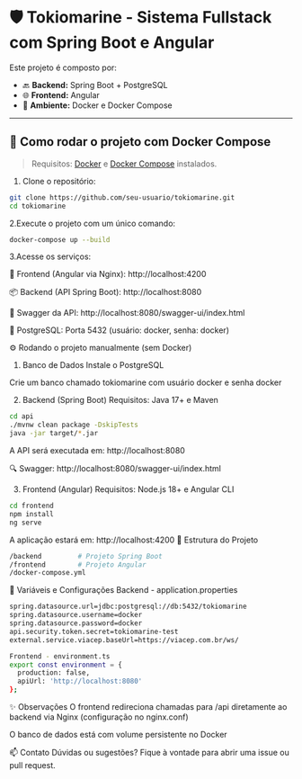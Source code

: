 # 🛡️ Tokiomarine - Sistema Fullstack com Spring Boot e Angular

Este projeto é composto por:

- 🔙 **Backend:** Spring Boot + PostgreSQL
- 🌐 **Frontend:** Angular
- 🐳 **Ambiente:** Docker e Docker Compose

---

## 🚀 Como rodar o projeto com Docker Compose

> Requisitos: [Docker](https://www.docker.com/) e [Docker Compose](https://docs.docker.com/compose/) instalados.

1. Clone o repositório:

```bash
git clone https://github.com/seu-usuario/tokiomarine.git
cd tokiomarine
```
2.Execute o projeto com um único comando:
 ```bash
docker-compose up --build
```

3.Acesse os serviços:

🧠 Frontend (Angular via Nginx): http://localhost:4200

📦 Backend (API Spring Boot): http://localhost:8080

📄 Swagger da API: http://localhost:8080/swagger-ui/index.html

🐘 PostgreSQL: Porta 5432 (usuário: docker, senha: docker)

⚙️ Rodando o projeto manualmente (sem Docker)
1. Banco de Dados
Instale o PostgreSQL

Crie um banco chamado tokiomarine com usuário docker e senha docker

2. Backend (Spring Boot)
Requisitos: Java 17+ e Maven

 ```bash
cd api
./mvnw clean package -DskipTests
java -jar target/*.jar
```
A API será executada em: http://localhost:8080

🔍 Swagger:
http://localhost:8080/swagger-ui/index.html

3. Frontend (Angular)
Requisitos: Node.js 18+ e Angular CLI

 ```bash
cd frontend
npm install
ng serve
```

A aplicação estará em: http://localhost:4200
📁 Estrutura do Projeto

```bash
/backend         # Projeto Spring Boot
/frontend        # Projeto Angular
/docker-compose.yml
```
🐞 Variáveis e Configurações
Backend - application.properties

```bash
spring.datasource.url=jdbc:postgresql://db:5432/tokiomarine
spring.datasource.username=docker
spring.datasource.password=docker
api.security.token.secret=tokiomarine-test
external.service.viacep.baseUrl=https://viacep.com.br/ws/
```

```bash
Frontend - environment.ts
export const environment = {
  production: false,
  apiUrl: 'http://localhost:8080'
};
```

✨ Observações
O frontend redireciona chamadas para /api diretamente ao backend via Nginx (configuração no nginx.conf)

O banco de dados está com volume persistente no Docker

📫 Contato
Dúvidas ou sugestões? Fique à vontade para abrir uma issue ou pull request.
